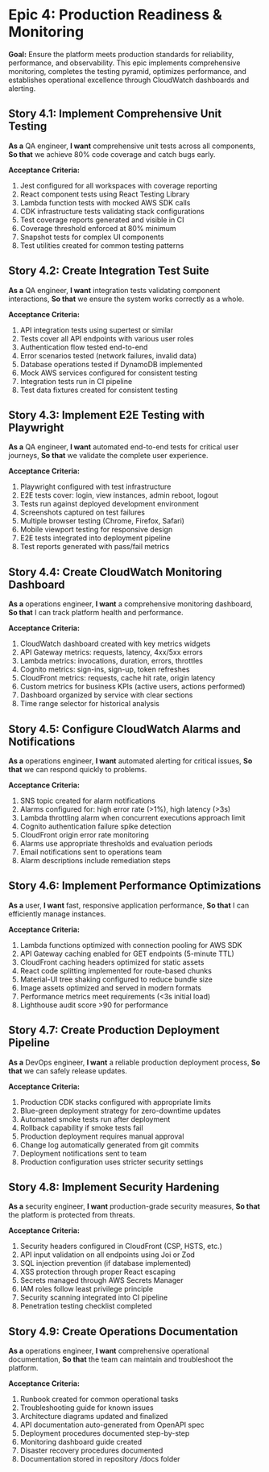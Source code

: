 # Epic 4: Production Readiness & Monitoring

**Goal:** Ensure the platform meets production standards for reliability, performance, and observability. This epic implements comprehensive monitoring, completes the testing pyramid, optimizes performance, and establishes operational excellence through CloudWatch dashboards and alerting.

## Story 4.1: Implement Comprehensive Unit Testing

**As a** QA engineer,
**I want** comprehensive unit tests across all components,
**So that** we achieve 80% code coverage and catch bugs early.

**Acceptance Criteria:**

1. Jest configured for all workspaces with coverage reporting
2. React component tests using React Testing Library
3. Lambda function tests with mocked AWS SDK calls
4. CDK infrastructure tests validating stack configurations
5. Test coverage reports generated and visible in CI
6. Coverage threshold enforced at 80% minimum
7. Snapshot tests for complex UI components
8. Test utilities created for common testing patterns

## Story 4.2: Create Integration Test Suite

**As a** QA engineer,
**I want** integration tests validating component interactions,
**So that** we ensure the system works correctly as a whole.

**Acceptance Criteria:**

1. API integration tests using supertest or similar
2. Tests cover all API endpoints with various user roles
3. Authentication flow tested end-to-end
4. Error scenarios tested (network failures, invalid data)
5. Database operations tested if DynamoDB implemented
6. Mock AWS services configured for consistent testing
7. Integration tests run in CI pipeline
8. Test data fixtures created for consistent testing

## Story 4.3: Implement E2E Testing with Playwright

**As a** QA engineer,
**I want** automated end-to-end tests for critical user journeys,
**So that** we validate the complete user experience.

**Acceptance Criteria:**

1. Playwright configured with test infrastructure
2. E2E tests cover: login, view instances, admin reboot, logout
3. Tests run against deployed development environment
4. Screenshots captured on test failures
5. Multiple browser testing (Chrome, Firefox, Safari)
6. Mobile viewport testing for responsive design
7. E2E tests integrated into deployment pipeline
8. Test reports generated with pass/fail metrics

## Story 4.4: Create CloudWatch Monitoring Dashboard

**As a** operations engineer,
**I want** a comprehensive monitoring dashboard,
**So that** I can track platform health and performance.

**Acceptance Criteria:**

1. CloudWatch dashboard created with key metrics widgets
2. API Gateway metrics: requests, latency, 4xx/5xx errors
3. Lambda metrics: invocations, duration, errors, throttles
4. Cognito metrics: sign-ins, sign-up, token refreshes
5. CloudFront metrics: requests, cache hit rate, origin latency
6. Custom metrics for business KPIs (active users, actions performed)
7. Dashboard organized by service with clear sections
8. Time range selector for historical analysis

## Story 4.5: Configure CloudWatch Alarms and Notifications

**As a** operations engineer,
**I want** automated alerting for critical issues,
**So that** we can respond quickly to problems.

**Acceptance Criteria:**

1. SNS topic created for alarm notifications
2. Alarms configured for: high error rate (>1%), high latency (>3s)
3. Lambda throttling alarm when concurrent executions approach limit
4. Cognito authentication failure spike detection
5. CloudFront origin error rate monitoring
6. Alarms use appropriate thresholds and evaluation periods
7. Email notifications sent to operations team
8. Alarm descriptions include remediation steps

## Story 4.6: Implement Performance Optimizations

**As a** user,
**I want** fast, responsive application performance,
**So that** I can efficiently manage instances.

**Acceptance Criteria:**

1. Lambda functions optimized with connection pooling for AWS SDK
2. API Gateway caching enabled for GET endpoints (5-minute TTL)
3. CloudFront caching headers optimized for static assets
4. React code splitting implemented for route-based chunks
5. Material-UI tree shaking configured to reduce bundle size
6. Image assets optimized and served in modern formats
7. Performance metrics meet requirements (<3s initial load)
8. Lighthouse audit score >90 for performance

## Story 4.7: Create Production Deployment Pipeline

**As a** DevOps engineer,
**I want** a reliable production deployment process,
**So that** we can safely release updates.

**Acceptance Criteria:**

1. Production CDK stacks configured with appropriate limits
2. Blue-green deployment strategy for zero-downtime updates
3. Automated smoke tests run after deployment
4. Rollback capability if smoke tests fail
5. Production deployment requires manual approval
6. Change log automatically generated from git commits
7. Deployment notifications sent to team
8. Production configuration uses stricter security settings

## Story 4.8: Implement Security Hardening

**As a** security engineer,
**I want** production-grade security measures,
**So that** the platform is protected from threats.

**Acceptance Criteria:**

1. Security headers configured in CloudFront (CSP, HSTS, etc.)
2. API input validation on all endpoints using Joi or Zod
3. SQL injection prevention (if database implemented)
4. XSS protection through proper React escaping
5. Secrets managed through AWS Secrets Manager
6. IAM roles follow least privilege principle
7. Security scanning integrated into CI pipeline
8. Penetration testing checklist completed

## Story 4.9: Create Operations Documentation

**As a** operations engineer,
**I want** comprehensive operational documentation,
**So that** the team can maintain and troubleshoot the platform.

**Acceptance Criteria:**

1. Runbook created for common operational tasks
2. Troubleshooting guide for known issues
3. Architecture diagrams updated and finalized
4. API documentation auto-generated from OpenAPI spec
5. Deployment procedures documented step-by-step
6. Monitoring dashboard guide created
7. Disaster recovery procedures documented
8. Documentation stored in repository /docs folder
